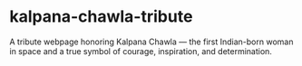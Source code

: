 # kalpana-chawla-tribute
A tribute webpage honoring Kalpana Chawla — the first Indian-born woman in space and a true symbol of courage, inspiration, and determination.
